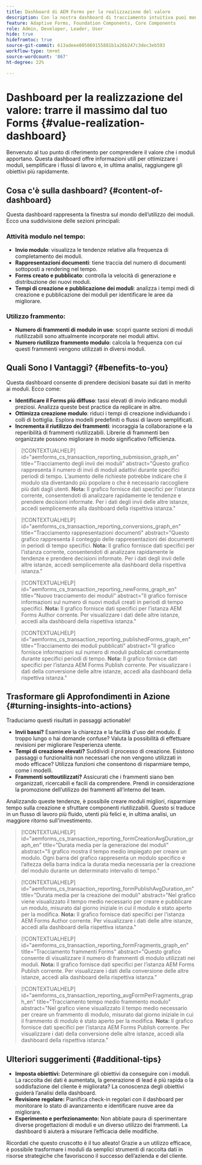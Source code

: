 ```yaml
---
title: Dashboard di AEM Forms per la realizzazione del valore
description: Con la nostra dashboard di tracciamento intuitiva puoi monitorare facilmente gli invii di moduli sulle istanze di AEM Forms.
feature: Adaptive Forms, Foundation Components, Core Components
role: Admin, Developer, Leader, User
hide: true
hidefromtoc: true
source-git-commit: 613adeee805069155881b1a26b247c3dec3eb593
workflow-type: tm+mt
source-wordcount: '867'
ht-degree: 22%

---
```



# Dashboard per la realizzazione del valore: trarre il massimo dal tuo Forms {#value-realization-dashboard}

Benvenuto al tuo punto di riferimento per comprendere il valore che i moduli apportano. Questa dashboard offre informazioni utili per ottimizzare i moduli, semplificare i flussi di lavoro e, in ultima analisi, raggiungere gli obiettivi più rapidamente.

## Cosa c&#39;è sulla dashboard? {#content-of-dashboard}

Questa dashboard rappresenta la finestra sul mondo dell’utilizzo dei moduli. Ecco una suddivisione delle sezioni principali:

### Attività modulo nel tempo:

* **Invio modulo**: visualizza le tendenze relative alla frequenza di completamento dei moduli.
* **Rappresentazioni documenti**: tiene traccia del numero di documenti sottoposti a rendering nel tempo.
* **Forms creato e pubblicato**: controlla la velocità di generazione e distribuzione dei nuovi moduli.
* **Tempi di creazione e pubblicazione dei moduli**: analizza i tempi medi di creazione e pubblicazione dei moduli per identificare le aree da migliorare.

### Utilizzo frammento:

* **Numero di frammenti di modulo in uso**: scopri quante sezioni di moduli riutilizzabili sono attualmente incorporate nei moduli attivi.
* **Numero riutilizzo frammento modulo**: calcola la frequenza con cui questi frammenti vengono utilizzati in diversi moduli.


## Quali Sono I Vantaggi? {#benefits-to-you}

Questa dashboard consente di prendere decisioni basate sui dati in merito ai moduli. Ecco come:

* **Identificare il Forms più diffuso**: tassi elevati di invio indicano moduli preziosi. Analizza queste best practice da replicare in altre.
* **Ottimizza creazione modulo**: riduci i tempi di creazione individuando i colli di bottiglia. Esplora modelli predefiniti o flussi di lavoro semplificati.
* **Incrementa il riutilizzo dei frammenti**: incoraggia la collaborazione e la reperibilità di frammenti riutilizzabili. Librerie di frammenti ben organizzate possono migliorare in modo significativo l’efficienza.

>[!CONTEXTUALHELP]
>id="aemforms_cs_transaction_reporting_submission_graph_en"
>title="Tracciamento degli invii dei moduli"
>abstract="Questo grafico rappresenta il numero di invii di moduli adattivi durante specifici periodi di tempo. L’aumento delle richieste potrebbe indicare che il modulo sta diventando più popolare o che è necessario raccogliere più dati dagli utenti. **Nota:** Il grafico fornisce dati specifici per l’istanza corrente, consentendoti di analizzare rapidamente le tendenze e prendere decisioni informate. Per i dati degli invii delle altre istanze, accedi semplicemente alla dashboard della rispettiva istanza."

>[!CONTEXTUALHELP]
>id="aemforms_cs_transaction_reporting_conversions_graph_en"
>title="Tracciamento rappresentazioni documenti"
>abstract="Questo grafico rappresenta il conteggio delle rappresentazioni dei documenti in periodi di tempo specifici. **Nota:** Il grafico fornisce dati specifici per l’istanza corrente, consentendoti di analizzare rapidamente le tendenze e prendere decisioni informate. Per i dati degli invii delle altre istanze, accedi semplicemente alla dashboard della rispettiva istanza."

>[!CONTEXTUALHELP]
>id="aemforms_cs_transaction_reporting_newForms_graph_en"
>title="Nuovo tracciamento dei moduli"
>abstract="Il grafico fornisce informazioni sul numero di nuovi moduli creati in periodi di tempo specifici. **Nota:** Il grafico fornisce dati specifici per l’istanza AEM Forms Author corrente. Per visualizzare i dati delle altre istanze, accedi alla dashboard della rispettiva istanza."

>[!CONTEXTUALHELP]
>id="aemforms_cs_transaction_reporting_publishedForms_graph_en"
>title="Tracciamento dei moduli pubblicati"
>abstract="Il grafico fornisce informazioni sul numero di moduli pubblicati correttamente durante specifici periodi di tempo. **Nota:** Il grafico fornisce dati specifici per l’istanza AEM Forms Publish corrente. Per visualizzare i dati della conversione delle altre istanze, accedi alla dashboard della rispettiva istanza."


## Trasformare gli Approfondimenti in Azione {#turning-insights-into-actions}

Traduciamo questi risultati in passaggi actionable!

* **Invii bassi?** Esaminare la chiarezza e la facilità d&#39;uso del modulo. È troppo lungo o hai domande confuse? Valuta la possibilità di effettuare revisioni per migliorare l’esperienza utente.
* **Tempi di creazione elevati?** Suddividi il processo di creazione. Esistono passaggi o funzionalità non necessari che non vengono utilizzati in modo efficace? Utilizza funzioni che consentono di risparmiare tempo, come i modelli.
* **Frammenti sottoutilizzati?** Assicurati che i frammenti siano ben organizzati, ricercabili e facili da comprendere. Prendi in considerazione la promozione dell’utilizzo dei frammenti all’interno del team.

Analizzando queste tendenze, è possibile creare moduli migliori, risparmiare tempo sulla creazione e sfruttare componenti riutilizzabili. Questo si traduce in un flusso di lavoro più fluido, utenti più felici e, in ultima analisi, un maggiore ritorno sull&#39;investimento.

>[!CONTEXTUALHELP]
>id="aemforms_cs_transaction_reporting_formCreationAvgDuration_graph_en"
>title="Durata media per la generazione dei moduli"
>abstract="Il grafico mostra il tempo medio impiegato per creare un modulo. Ogni barra del grafico rappresenta un modulo specifico e l’altezza della barra indica la durata media necessaria per la creazione del modulo durante un determinato intervallo di tempo."

>[!CONTEXTUALHELP]
>id="aemforms_cs_transaction_reporting_formPublishAvgDuration_en"
>title="Durata media per la creazione dei moduli"
>abstract="Nel grafico viene visualizzato il tempo medio necessario per creare e pubblicare un modulo, misurato dal giorno iniziale in cui il modulo è stato aperto per la modifica. **Nota:** Il grafico fornisce dati specifici per l’istanza AEM Forms Author corrente. Per visualizzare i dati delle altre istanze, accedi alla dashboard della rispettiva istanza."


>[!CONTEXTUALHELP]
>id="aemforms_cs_transaction_reporting_formFragments_graph_en"
>title="Tracciamento frammenti Forms"
>abstract="Questo grafico consente di visualizzare il numero di frammenti di modulo utilizzati nei moduli. **Nota:** Il grafico fornisce dati specifici per l’istanza AEM Forms Publish corrente. Per visualizzare i dati della conversione delle altre istanze, accedi alla dashboard della rispettiva istanza."

>[!CONTEXTUALHELP]
>id="aemforms_cs_transaction_reporting_avgFormPerFragments_graph_en"
>title="Tracciamento tempo medio frammento modulo"
>abstract="Nel grafico viene visualizzato il tempo medio necessario per creare un frammento di modulo, misurato dal giorno iniziale in cui il frammento di modulo è stato aperto per la modifica. **Nota:** Il grafico fornisce dati specifici per l’istanza AEM Forms Publish corrente. Per visualizzare i dati della conversione delle altre istanze, accedi alla dashboard della rispettiva istanza."


## Ulteriori suggerimenti {#additional-tips}

* **Imposta obiettivi:** Determinare gli obiettivi da conseguire con i moduli. La raccolta dei dati è aumentata, la generazione di lead è più rapida o la soddisfazione del cliente è migliorata? La conoscenza degli obiettivi guiderà l’analisi della dashboard.
* **Revisione regolare:** Pianifica check-in regolari con il dashboard per monitorare lo stato di avanzamento e identificare nuove aree da migliorare.
* **Esperimento e perfezionamento:** Non abbiate paura di sperimentare diverse progettazioni di moduli e un diverso utilizzo dei frammenti. La dashboard ti aiuterà a misurare l’efficacia delle modifiche.

Ricordati che questo cruscotto è il tuo alleato! Grazie a un utilizzo efficace, è possibile trasformare i moduli da semplici strumenti di raccolta dati in risorse strategiche che favoriscono il successo dell’azienda e del cliente.
